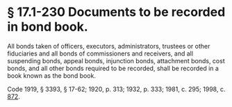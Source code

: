 # § 17.1-230 Documents to be recorded in bond book.

<p>All bonds taken of officers, executors, administrators, trustees or other fiduciaries and all bonds of commissioners and receivers, and all suspending bonds, appeal bonds, injunction bonds, attachment bonds, cost bonds, and all other bonds required to be recorded, shall be recorded in a book known as the bond book.</p><p>Code 1919, § 3393, § 17-62; 1920, p. 313; 1932, p. 333; 1981, c. 295; 1998, c. <a href='http://lis.virginia.gov/cgi-bin/legp604.exe?981+ful+CHAP0872'>872</a>.</p>
